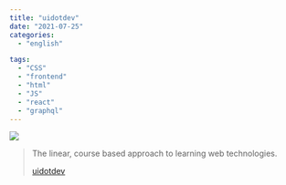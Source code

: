 ```yaml
---
title: "uidotdev"
date: "2021-07-25"
categories:
  - "english"

tags:
  - "CSS"
  - "frontend"
  - "html"
  - "JS"
  - "react"
  - "graphql"
---
```


![](https://yt3.ggpht.com/ytc/AKedOLSbdtOHBjp2_RVCnL4NcVm0YJsn9dmznG4s7Tw36w=s176-c-k-c0x00ffffff-no-rj)

> The linear, course based approach to learning web technologies.
>
> [uidotdev](https://www.youtube.com/c/uidotdev/playlists)

